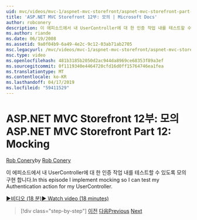 ```yaml
---
uid: mvc/videos/mvc-1/aspnet-mvc-storefront/aspnet-mvc-storefront-part-12-mocking
title: 'ASP.NET MVC Storefront 12부: 모의 | Microsoft Docs'
author: robconery
description: 이 에피소드에서 내 UserController에 대 한 인증 작업 내를 테스트할 수 있도록 모의 구현 합니다.
ms.author: riande
ms.date: 06/19/2008
ms.assetid: 9a0f04b9-6a49-4e2c-9c12-03ab71ab2705
msc.legacyurl: /mvc/videos/mvc-1/aspnet-mvc-storefront/aspnet-mvc-storefront-part-12-mocking
msc.type: video
ms.openlocfilehash: 481b3185b2050d2ac944da8969ce68353f89a3ef
ms.sourcegitcommit: 0f1119340e4464720cfd16d0ff15764746ea1fea
ms.translationtype: MT
ms.contentlocale: ko-KR
ms.lasthandoff: 04/17/2019
ms.locfileid: "59411529"
---
```

# <a name="aspnet-mvc-storefront-part-12-mocking"></a><span data-ttu-id="e7063-103">ASP.NET MVC Storefront 12부: 모의</span><span class="sxs-lookup"><span data-stu-id="e7063-103">ASP.NET MVC Storefront Part 12: Mocking</span></span>

<span data-ttu-id="e7063-104">[Rob Conery](https://github.com/robconery)</span><span class="sxs-lookup"><span data-stu-id="e7063-104">by [Rob Conery](https://github.com/robconery)</span></span>

<span data-ttu-id="e7063-105">이 에피소드에서 내 UserController에 대 한 인증 작업 내를 테스트할 수 있도록 모의 구현 합니다.</span><span class="sxs-lookup"><span data-stu-id="e7063-105">In this episode I implement mocking so I can test my Authentication action for my UserController.</span></span>

[<span data-ttu-id="e7063-106">&#9654;비디오 (18 분)</span><span class="sxs-lookup"><span data-stu-id="e7063-106">&#9654; Watch video (18 minutes)</span></span>](https://channel9.msdn.com/Blogs/ASP-NET-Site-Videos/aspnet-mvc-storefront-part-12-mocking)

> [!div class="step-by-step"]
> <span data-ttu-id="e7063-107">[이전](aspnet-mvc-storefront-part-11-hooking-up-the-shopping-cart-and-using-components.md)
> [다음](aspnet-mvc-storefront-part-13-dependency-injection.md)</span><span class="sxs-lookup"><span data-stu-id="e7063-107">[Previous](aspnet-mvc-storefront-part-11-hooking-up-the-shopping-cart-and-using-components.md)
[Next](aspnet-mvc-storefront-part-13-dependency-injection.md)</span></span>
